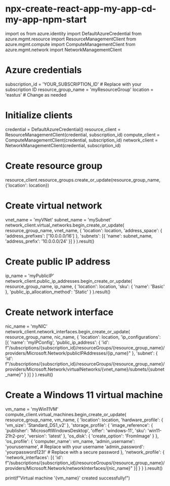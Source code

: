 # npx-create-react-app-my-app-cd-my-app-npm-start
import os
from azure.identity import DefaultAzureCredential
from azure.mgmt.resource import ResourceManagementClient
from azure.mgmt.compute import ComputeManagementClient
from azure.mgmt.network import NetworkManagementClient

# Azure credentials
subscription_id = 'YOUR_SUBSCRIPTION_ID'  # Replace with your subscription ID
resource_group_name = 'myResourceGroup'
location = 'eastus'  # Change as needed

# Initialize clients
credential = DefaultAzureCredential()
resource_client = ResourceManagementClient(credential, subscription_id)
compute_client = ComputeManagementClient(credential, subscription_id)
network_client = NetworkManagementClient(credential, subscription_id)

# Create resource group
resource_client.resource_groups.create_or_update(resource_group_name, {'location': location})

# Create virtual network
vnet_name = 'myVNet'
subnet_name = 'mySubnet'
network_client.virtual_networks.begin_create_or_update(
    resource_group_name,
    vnet_name,
    {
        'location': location,
        'address_space': {
            'address_prefixes': ['10.0.0.0/16']
        },
        'subnets': [{
            'name': subnet_name,
            'address_prefix': '10.0.0.0/24'
        }]
    }
).result()

# Create public IP address
ip_name = 'myPublicIP'
network_client.public_ip_addresses.begin_create_or_update(
    resource_group_name,
    ip_name,
    {
        'location': location,
        'sku': {
            'name': 'Basic'
        },
        'public_ip_allocation_method': 'Static'
    }
).result()

# Create network interface
nic_name = 'myNIC'
network_client.network_interfaces.begin_create_or_update(
    resource_group_name,
    nic_name,
    {
        'location': location,
        'ip_configurations': [{
            'name': 'myIPConfig',
            'public_ip_address': {
                'id': f"/subscriptions/{subscription_id}/resourceGroups/{resource_group_name}/providers/Microsoft.Network/publicIPAddresses/{ip_name}"
            },
            'subnet': {
                'id': f"/subscriptions/{subscription_id}/resourceGroups/{resource_group_name}/providers/Microsoft.Network/virtualNetworks/{vnet_name}/subnets/{subnet_name}"
            }
        }]
    }
).result()

# Create a Windows 11 virtual machine
vm_name = 'myWin11VM'
compute_client.virtual_machines.begin_create_or_update(
    resource_group_name,
    vm_name,
    {
        'location': location,
        'hardware_profile': {
            'vm_size': 'Standard_DS1_v2'
        },
        'storage_profile': {
            'image_reference': {
                'publisher': 'MicrosoftWindowsDesktop',
                'offer': 'windows-11',
                'sku': 'win11-21h2-pro',
                'version': 'latest'
            },
            'os_disk': {
                'create_option': 'FromImage'
            }
        },
        'os_profile': {
            'computer_name': vm_name,
            'admin_username': 'yourusername',  # Replace with your username
            'admin_password': 'yourpassword123!'  # Replace with a secure password
        },
        'network_profile': {
            'network_interfaces': [{
                'id': f"/subscriptions/{subscription_id}/resourceGroups/{resource_group_name}/providers/Microsoft.Network/networkInterfaces/{nic_name}"
            }]
        }
    }
).result()

print(f"Virtual machine '{vm_name}' created successfully!")
